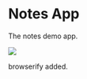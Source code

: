 Notes App
==============================
The notes demo app.

<img src="https://travis-ci.org/joeelsey/sea-b24-notes.svg?branch=auth_auth"/>

browserify added.
